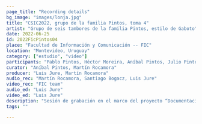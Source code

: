 ```yaml
---
page_title: "Recording details"
bg_image: "images/lonja.jpg"
title: "CSIC2022, grupo de la familia Pintos, toma 4"  
artist: "Grupo de seis tambores de la familia Pintos, estilo de Gaboto"
date: 2022-06-25
id: 2022FicPintos04
place: "Facultad de Información y Comunicación -- FIC" 
location: "Montevideo, Uruguay" 
category: ["estudio", "video"]
participants: "Pablo Pintos, Héctor Moreira, Aníbal Pintos, Julio Pintos, Wáshington Pintos, Leopoldo “Polo” Pintos" 
curator: "Aníbal Pintos, Martín Rocamora" 
producer: "Luis Jure, Martín Rocamora" 
audio_rec: "Martín Rocamora, Santiago Bogacz, Luis Jure" 
video_rec: "FIC team" 
audio_ed: "Luis Jure" 
video_ed: "Luis Jure" 
description: "Sesión de grabación en el marco del proyecto “Documentacion y análisis del candombe uruguayo”, financiado por la CSIC, agencia de investigación de la Universidad de la República. La sesión se realizó en colaboración con la FIC." 
tags: "" 

---
```

